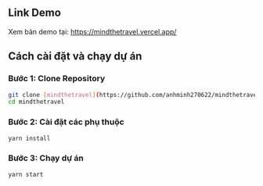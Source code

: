 ## Link Demo

Xem bản demo tại: https://mindthetravel.vercel.app/

## Cách cài đặt và chạy dự án

### Bước 1: Clone Repository

```bash
git clone [mindthetravel](https://github.com/anhminh270622/mindthetravel.git)
cd mindthetravel
```
### Bước 2: Cài đặt các phụ thuộc
```bash
yarn install
```
### Bước 3: Chạy dự án
```bash
yarn start
```
